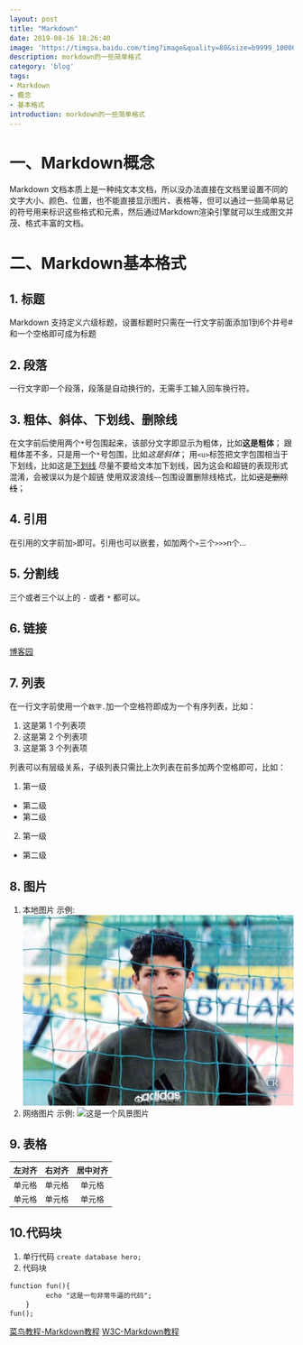 ```yaml
---
layout: post
title: "Markdown"
date: 2019-08-16 18:26:40
image: 'https://timgsa.baidu.com/timg?image&quality=80&size=b9999_10000&sec=1566272963656&di=a784ec8fedd96cebd6f4cdb01dbffadf&imgtype=0&src=http%3A%2F%2Fwww.th7.cn%2Fd%2Ffile%2Fp%2F2016%2F04%2F17%2Faf9f05c290c3ba56ea53ddc978c557ed.jpg'
description: morkdown的一些简单格式
category: 'blog'
tags:
- Markdown
- 概念
- 基本格式
introduction: morkdown的一些简单格式
---
```


# 一、Markdown概念 

Markdown 文档本质上是一种纯文本文档，所以没办法直接在文档里设置不同的文字大小、颜色、位置，也不能直接显示图片、表格等，但可以通过一些简单易记的符号用来标识这些格式和元素，然后通过Markdown渲染引擎就可以生成图文并茂、格式丰富的文档。  

# 二、Markdown基本格式

## 1. 标题
Markdown 支持定义六级标题，设置标题时只需在一行文字前面添加1到6个井号#和一个空格即可成为标题  

## 2. 段落
一行文字即一个段落，段落是自动换行的，无需手工输入回车换行符。  
## 3. 粗体、斜体、下划线、删除线
在文字前后使用两个`*`号包围起来，该部分文字即显示为粗体，比如**这是粗体**； 跟粗体差不多，只是用一个`*`号包围，比如*这是斜体*； 用`<u>`标签把文字包围相当于下划线，比如这是<u>下划线</u> 尽量不要给文本加下划线，因为这会和超链的表现形式混淆，会被误以为是个超链 使用双波浪线`~~`包围设置删除线格式，比如~~这是删除线~~；  

## 4. 引用
在引用的文字前加`>`即可。引用也可以嵌套，如加两个`»`三个`>>>`n个…  

## 5. 分割线
三个或者三个以上的 `-` 或者 `*` 都可以。  

## 6. 链接
[博客园](https://www.cnblogs.com/)  

## 7. 列表
在一行文字前使用一个`数字.`加一个空格符即成为一个有序列表，比如：  
1. 这是第 1 个列表项
2. 这是第 2 个列表项
3. 这是第 3 个列表项  

列表可以有层级关系，子级列表只需比上次列表在前多加两个空格即可，比如：  
1. 第一级
- 第二级
- 第二级
2. 第一级
- 第二级  

## 8. 图片
1. 本地图片 示例:  
![这是一个帅比](/assets/img/caoyang.jpg)  
2. 网络图片 示例:
![这是一个风景图片](http://pic18.nipic.com/20111129/4155754_234055006000_2.jpg)  

## 9. 表格
| 左对齐 | 右对齐 | 居中对齐 |
| :-----| ----: | :----: |
| 单元格 | 单元格 | 单元格 |
| 单元格 | 单元格 | 单元格 |

## 10.代码块
1.  单行代码
`create database hero;`  
2. 代码块
```
function fun(){
         echo "这是一句非常牛逼的代码";
    }
fun();
```  

[菜鸟教程-Markdown教程](https://www.runoob.com/markdown/md-tutorial.html)
[W3C-Markdown教程](https://www.w3cschool.cn/markdownyfsm/markdownyfsm-odm6256r.html)


